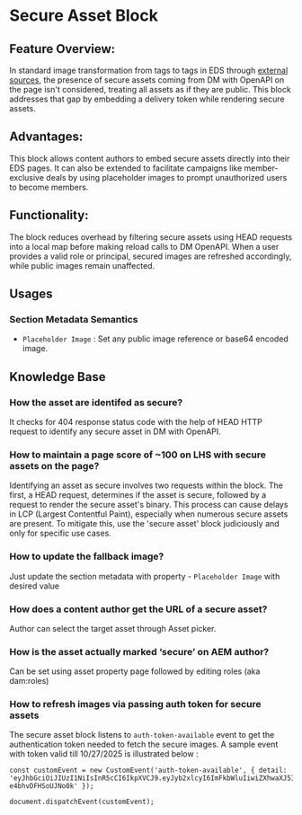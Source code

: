 # Secure Asset Block

## Feature Overview: 

In standard image transformation from <a> tags to <picture> tags in EDS through [external sources](https://github.com/hlxsites/franklin-assets-selector/blob/ext-images/EXTERNAL_IMAGES.md), the presence of secure assets coming from DM with OpenAPI on the page isn't considered, treating all assets as if they are public. This block addresses that gap by embedding a delivery token while rendering secure assets.

## Advantages: 

This block allows content authors to embed secure assets directly into their EDS pages. It can also be extended to facilitate campaigns like member-exclusive deals by using placeholder images to prompt unauthorized users to become members.

## Functionality: 

The block reduces overhead by filtering secure assets using HEAD requests into a local map before making reload calls to DM OpenAPI. When a user provides a valid role or principal, secured images are refreshed accordingly, while public images remain unaffected.

## Usages

### Section Metadata Semantics

* `Placeholder Image` : Set any public image reference or base64 encoded image.

## Knowledge Base

### How the asset are identifed as secure?

It checks for 404 response status code with the help of HEAD HTTP request to identify any secure asset in DM with OpenAPI.

### How to maintain a page score of ~100 on LHS with secure assets on the page?

Identifying an asset as secure involves two requests within the block. The first, a HEAD request, determines if the asset is secure, followed by a request to render the secure asset's binary. This process can cause delays in LCP (Largest Contentful Paint), especially when numerous secure assets are present. To mitigate this, use the 'secure asset' block judiciously and only for specific use cases.

### How to update the fallback image?

Just update the section metadata with property - `Placeholder Image` with desired value

### How does a content author get the URL of a secure asset?

Author can select the target asset through Asset picker.

### How is the asset actually marked ‘secure’ on AEM author?

Can be set using asset property page followed by editing roles (aka dam:roles)

### How to refresh images via passing auth token for secure assets

The secure asset block listens to `auth-token-available` event to get the authentication token needed to fetch the secure images. A sample event with token valid till 10/27/2025 is illustrated below :
```
const customEvent = new CustomEvent('auth-token-available', { detail: 'eyJhbGciOiJIUzI1NiIsInR5cCI6IkpXVCJ9.eyJyb2xlcyI6ImFkbWluIiwiZXhwaXJ5IjoiMjAyNS0xMC0yOFQwMjozMzoyNC42NjhaIn0.El7r66ngrDXneNJWkLsLFQRESk-e4bhvDFHSoUJNo0k' });

document.dispatchEvent(customEvent);
```